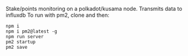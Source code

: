 Stake/points monitoring on a polkadot/kusama node. Transmits data to influxdb
To run with pm2, clone and then:

```
npm i
npm i pm2@latest -g
npm run server
pm2 startup
pm2 save
```
